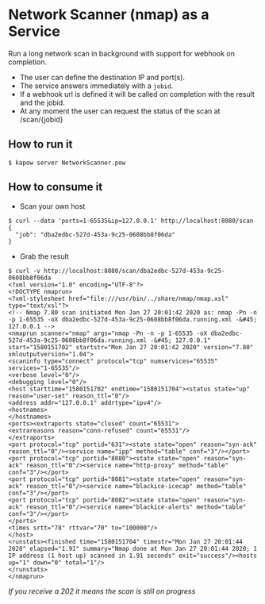 # Network Scanner (nmap) as a Service

Run a long network scan in background with support for webhook on completion.

* The user can define the destination IP and port(s).
* The service answers immediately with a `jobid`.
* If a webhook url is defined it will be called on completion with the result and the jobid.
* At any moment the user can request the status of the scan at /scan/{jobid}

## How to run it

```
$ kapow server NetworkScanner.pow
```


## How to consume it

* Scan your own host
```
$ curl --data 'ports=1-65535&ip=127.0.0.1' http://localhost:8080/scan
{
  "job": "dba2edbc-527d-453a-9c25-0608bb8f06da"
}
```

* Grab the result

```
$ curl -v http://localhost:8080/scan/dba2edbc-527d-453a-9c25-0608bb8f06da
<?xml version="1.0" encoding="UTF-8"?>
<!DOCTYPE nmaprun>
<?xml-stylesheet href="file:///usr/bin/../share/nmap/nmap.xsl" type="text/xsl"?>
<!-- Nmap 7.80 scan initiated Mon Jan 27 20:01:42 2020 as: nmap -Pn -n -p 1-65535 -oX dba2edbc-527d-453a-9c25-0608bb8f06da.running.xml -&#45; 127.0.0.1 -->
<nmaprun scanner="nmap" args="nmap -Pn -n -p 1-65535 -oX dba2edbc-527d-453a-9c25-0608bb8f06da.running.xml -&#45; 127.0.0.1" start="1580151702" startstr="Mon Jan 27 20:01:42 2020" version="7.80" xmloutputversion="1.04">
<scaninfo type="connect" protocol="tcp" numservices="65535" services="1-65535"/>
<verbose level="0"/>
<debugging level="0"/>
<host starttime="1580151702" endtime="1580151704"><status state="up" reason="user-set" reason_ttl="0"/>
<address addr="127.0.0.1" addrtype="ipv4"/>
<hostnames>
</hostnames>
<ports><extraports state="closed" count="65531">
<extrareasons reason="conn-refused" count="65531"/>
</extraports>
<port protocol="tcp" portid="631"><state state="open" reason="syn-ack" reason_ttl="0"/><service name="ipp" method="table" conf="3"/></port>
<port protocol="tcp" portid="8080"><state state="open" reason="syn-ack" reason_ttl="0"/><service name="http-proxy" method="table" conf="3"/></port>
<port protocol="tcp" portid="8081"><state state="open" reason="syn-ack" reason_ttl="0"/><service name="blackice-icecap" method="table" conf="3"/></port>
<port protocol="tcp" portid="8082"><state state="open" reason="syn-ack" reason_ttl="0"/><service name="blackice-alerts" method="table" conf="3"/></port>
</ports>
<times srtt="78" rttvar="70" to="100000"/>
</host>
<runstats><finished time="1580151704" timestr="Mon Jan 27 20:01:44 2020" elapsed="1.91" summary="Nmap done at Mon Jan 27 20:01:44 2020; 1 IP address (1 host up) scanned in 1.91 seconds" exit="success"/><hosts up="1" down="0" total="1"/>
</runstats>
</nmaprun>

```

*If you receive a 202 it means the scan is still on progress*
